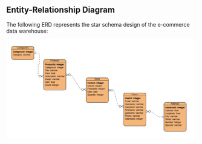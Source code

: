 ## Entity-Relationship Diagram
The following ERD represents the star schema design of the e-commerce data warehouse:

![Entity-Relationship Diagram](reports/erd.jpg)

